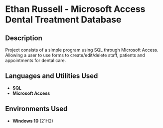 <h1>Ethan Russell - Microsoft Access Dental Treatment Database</h1>

<h2>Description</h2>
Project consists of a simple program using SQL through Microsoft Access. Allowing a user to use forms to create/edit/delete staff, patients and appointments for dental care.
<br />


<h2>Languages and Utilities Used</h2>

- <b>SQL</b> 
- <b>Microsoft Access</b>

<h2>Environments Used </h2>

- <b>Windows 10</b> (21H2)
<!--
 ```diff
- text in red
+ text in green
! text in orange
# text in gray
@@ text in purple (and bold)@@
```
--!>

